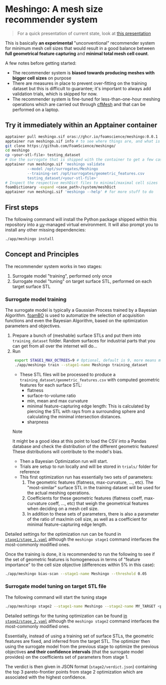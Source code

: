 # Meshingo: A mesh size recommender system

> For a quick presentation of current state, look at
> [this presentation](https://foamscience.github.io/meshingo)

This is basically **an experimental** "unconventional" recommender system for minimum mesh cell
sizes that would result in a good balance between **full geometrical feature capturing**
and **minimal total mesh cell count**.

A few notes before getting started:
- The recommender system is **biased towards producing meshes with bigger cell sizes** on purpose
- There are measures in place to prevent over-fitting on the training dataset
  but this is difficult to guarantee; it's important to always add validation trials, which is
  skipped for now.
- The recommender system is fine-tuned for less-than-one-hour meshing operations which
  are carried out through [cfMesh] and that can be performed on a laptop.

## Try it immediately within an Apptainer container

```bash
apptainer pull meshingo.sif oras://ghcr.io/foamscience/meshingo:0.0.1
apptainer run meshingo.sif info # to see where things are, and what is available
git clone https://github.com/FoamScience/meshingo/
cd meshingo
cp <your-stl-file> testing_dataset
# Use the surrogate that is shipped with the container to get a few case configurations
apptainer run meshingo.sif 'meshingo validate
          --model /opt/surrogates/Meshingo
          --training-set /opt/surrogates/geometric_features.csv
          testing_dataset/<your-stl-file>'
# Inspect the respective meshDict files to minimal/maximal cell sizes
foamDictionary -expand <case_path>/system/meshDict
apptainer run meshingi.sif 'meshingo --help' # for more stuff to do
```

## First steps

The following command will install the Python package shipped within this repository
into a [uv]-managed virtual environment. It will also prompt you to install any other missing 
dependencies:
```bash
./app/meshingo install
```

## Concept and Principles

The recommender system works in two stages:
1. Surrogate model "training", performed only once
1. Surrogate model "tuning" on target surface STL, performed on each target surface STL

### Surrogate model training

The surrogate model is typically a Gaussian Process trained by a Bayesian Algorithm.
[foamBO] is used to automatize the selection of acquisition functions and even the Bayesian
Algorithm, based on the optimization parameters and objectives.

1. Prepare a bunch of (meshable) surface STLs and put them into `training_dataset` folder. Random
   surfaces for industrial parts that you can get from all over the internet will do...
1. Run 
   ```bash
    export STAGE1_MAX_OCTREES=9 # Optional, default is 9, more means more RAM usage
    ./app/meshingo train --stage1-name Meshingo training_dataset
   ```
   - These STL files will be processed to produce a `training_dataset/geometric_features.csv`
     with computed geometric features for each surface STL:
     - flatness
     - surface-to-volume ratio
     - min, mean and max curvature
     - minimal feature-capturing edge length: This is calculated by piercing the STL with
       rays from a surrounding sphere and calculating the minimal intersection distances.
     - sharpness
   > [!NOTE]
   > It might be a good idea at this point to load the CSV into a Pandas database and check
   > the distribution of the different geometric features! These distributions will contribute
   > to the model's bias.
   - Then a Bayesian Optimization run will start.
   - Trials are setup to run locally and will be stored in `trials/` folder for reference
   - This first optimization run has essentially two sets of parameters:
     1. The geometric features (flatness, max-curvature, ..., etc). The "most-similar" surface STL in the
        training dataset will be used for the actual meshing operations.
     1. Coefficients for these geometric features (flatness coeff, max-curvature coeff, ..., etc)
        that weigh the geometrical features when deciding on a mesh cell size.
     1. In addition to these sets of parameters, there is also a parameter of the ratio of max/min cell size,
        as well as a coefficient for minimal feature-capturing edge length. 

Detailed settings for the optimization run can be found in [`stage1/stage_1.yaml`](stage1/stage_1.yaml)
although the `meshingo stage1` command interfaces the most-commonly modified ones.

Once the training is done, it is recommended to run the following to see if the set of geometric features
is homogeneous in terms of "feature importance" to the cell size objective (differences within 5% in this case):
```bash
./app/meshingo bias-scan --stage1-name Meshingo --threshold 0.05
```

### Surrogate model tuning on target STL file

The following command will start the tuning stage
```bash
./app/meshingo stage2 --stage1-name Meshingo --stage2-name MY_TARGET <path_to_STL>
```

Detailed settings for the tuning optimization can be found [in `stage2/stage_2.yaml`](stage2/stage_2.yaml)
although the `meshingo stage2` command interfaces the most-commonly modified ones.

Essentially, instead of using a training set of surface STLs, the geometric features are
fixed, and inferred from the target STL. The optimizer then using the surrogate model
from the previous stage to optimize the previous objectives **and their confidence intervals**
(that the surrogate model provides) on the coefficients set of parameters from stage 1.

The verdict is then given in JSON format (`stage2/verdict.json`) containing the top 3
pareto-frontier points from stage 2 optimization which are associated with the highest
confidence.


[cfMesh]: https://cfmesh.com/cfmesh-open-source/
[foamBO]: https://github.com/FoamScience/OpenFOAM-Multi-Objective-Optimization
[uv]: https://github.com/astral-sh/uv
